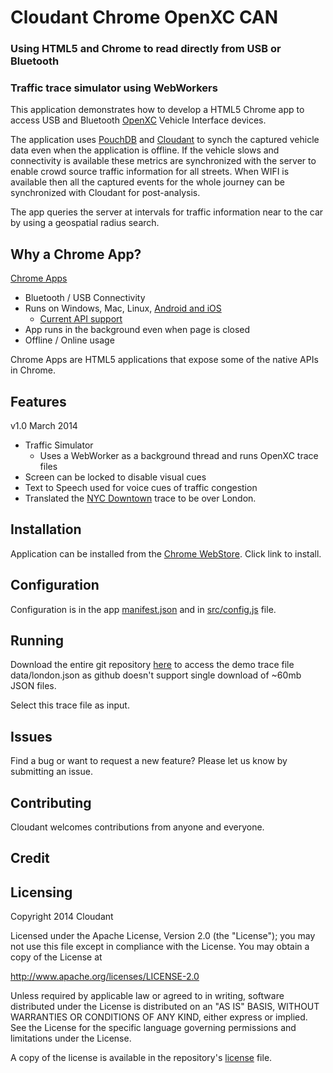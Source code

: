 # Cloudant Chrome OpenXC CAN
### Using HTML5 and Chrome to read directly from USB or Bluetooth
### Traffic trace simulator using WebWorkers 

This application demonstrates how to develop a HTML5 Chrome app to access USB and Bluetooth [OpenXC](http://openxcplatform.com/) Vehicle Interface devices. 

The application uses [PouchDB](http://pouchdb.com/) and [Cloudant](https://cloudant.com/) to synch the captured vehicle data even when the application is offline. If the vehicle slows and connectivity is available these metrics are synchronized with the server to enable crowd source traffic information for all streets. When WIFI is available then all the captured events for the whole journey can be synchronized with Cloudant for post-analysis.

The app queries the server at intervals for traffic information near to the car by using a geospatial radius search.

## Why a Chrome App?

[Chrome Apps](https://developers.google.com/chrome/apps/docs/developers_guide) 
  
  * Bluetooth / USB Connectivity
  * Runs on Windows, Mac, Linux, [Android and iOS](https://github.com/MobileChromeApps/mobile-chrome-apps/blob/master/README.md) 
  	* [Current API support](https://github.com/MobileChromeApps/mobile-chrome-apps/blob/master/docs/APIStatus.md)
  * App runs in the background even when page is closed
  * Offline / Online usage

Chrome Apps are HTML5 applications that expose some of the native APIs in Chrome. 

## Features 

v1.0 March 2014 

  * Traffic Simulator
  	* Uses a WebWorker as a background thread and runs OpenXC trace files
  * Screen can be locked to disable visual cues
  * Text to Speech used for voice cues of traffic congestion
  * Translated the [NYC Downtown](http://openxcplatform.com.s3.amazonaws.com/traces/nyc/downtown-crosstown.json) trace to be over London.
 
## Installation 

Application can be installed from the [Chrome WebStore](https://chrome.google.com/webstore/detail/openxc-can/jldhcpgdjpimnbdhhhgiajcdefciljhg). Click link to install.

## Configuration 

Configuration is in the app [manifest.json](https://github.com/cloudant/openxc-js/blob/master/manifest.json) and in [src/config.js](https://github.com/cloudant/openxc-js/blob/master/src/config.js) file.
  
## Running

Download the entire git repository [here](https://github.com/cloudant/openxc-js/archive/master.zip) to access the demo trace file data/london.json as github doesn't support single download of ~60mb JSON files.

Select this trace file as input.

## Issues

Find a bug or want to request a new feature?  Please let us know by submitting an issue.

## Contributing

Cloudant welcomes contributions from anyone and everyone. 

## Credit

## Licensing

Copyright 2014 Cloudant

Licensed under the Apache License, Version 2.0 (the "License");
you may not use this file except in compliance with the License.
You may obtain a copy of the License at

   http://www.apache.org/licenses/LICENSE-2.0

Unless required by applicable law or agreed to in writing, software
distributed under the License is distributed on an "AS IS" BASIS,
WITHOUT WARRANTIES OR CONDITIONS OF ANY KIND, either express or implied.
See the License for the specific language governing permissions and
limitations under the License.

A copy of the license is available in the repository's [license](https://raw.github.com/cloudant/openxc-js/master/LICENSE) file.
